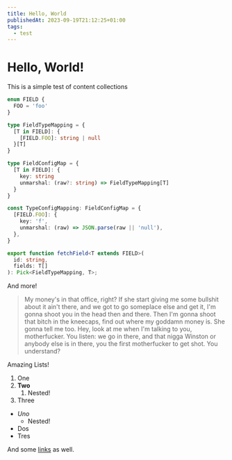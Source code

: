 ```yaml
---
title: Hello, World
publishedAt: 2023-09-19T21:12:25+01:00
tags:
  - test
---
```


# Hello, World!

This is a simple test of content collections

```typescript
enum FIELD {
  FOO = 'foo'
}

type FieldTypeMapping = {
  [T in FIELD]: {
    [FIELD.FOO]: string | null
  }[T]
}

type FieldConfigMap = {
  [T in FIELD]: {
    key: string
    unmarshal: (raw?: string) => FieldTypeMapping[T]
  }
}

const TypeConfigMapping: FieldConfigMap = {
  [FIELD.FOO]: {
    key: 'f',
    unmarshal: (raw) => JSON.parse(raw || 'null'),
  },
}

export function fetchField<T extends FIELD>(
  id: string,
  fields: T[]
): Pick<FieldTypeMapping, T>;
```

And more!

> My money's in that office, right? If she start giving me some bullshit about it ain't there,
> and we got to go someplace else and get it, I'm gonna shoot you in the head then and there.
> Then I'm gonna shoot that bitch in the kneecaps, find out where my goddamn money is.
> She gonna tell me too. Hey, look at me when I'm talking to you, motherfucker.
> You listen: we go in there, and that nigga Winston or anybody else is in there,
> you the first motherfucker to get shot. You understand?

Amazing Lists!

1. One
2. **Two**
    1. Nested!
3. Three

- _Uno_
  - Nested!
- Dos
- Tres

And some [links](https://blog.nonsensebb.com) as well.

